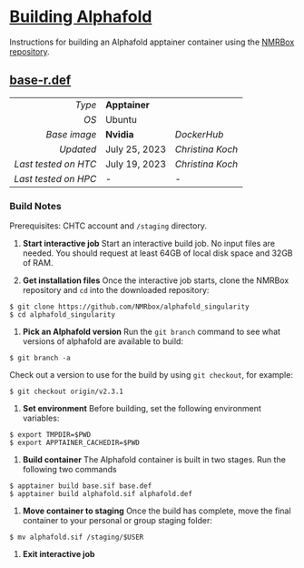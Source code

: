 # [Building Alphafold](/software/AlphaFold/build)

Instructions for building an Alphafold apptainer container 
using the [NMRBox 
repository](https://github.com/NMRbox/alphafold_singularity). 

## [base-r.def](base-R.def)

| | | |
| ---: | :--- | :--- |
| *Type* | **Apptainer** | |
| *OS* | Ubuntu | |
| *Base image* | **Nvidia** | *DockerHub* |
| *Updated* | July 25, 2023 | *Christina Koch* |
| *Last tested on HTC* | July 19, 2023 | *Christina Koch* |
| *Last tested on HPC* | - | - |

### Build Notes

Prerequisites: CHTC account and `/staging` directory. 

1. **Start interactive job** Start an interactive build job. No input 
files are needed. You should request at least 64GB of local disk space 
and 32GB of RAM. 

1. **Get installation files** Once the interactive job starts, clone
the NMRBox repository and `cd` into the downloaded repository: 
```
$ git clone https://github.com/NMRbox/alphafold_singularity
$ cd alphafold_singularity
```

1. **Pick an Alphafold version** Run the `git branch` command to see 
what versions of alphafold are available to build: 
```
$ git branch -a
```
Check out a version to use for the build by using `git checkout`, 
for example: 
```
$ git checkout origin/v2.3.1
```

1. **Set environment** Before building, set the following environment 
variables: 
```
$ export TMPDIR=$PWD
$ export APPTAINER_CACHEDIR=$PWD
```

1. **Build container** The Alphafold container is built in two stages. 
Run the following two commands
```
$ apptainer build base.sif base.def
$ apptainer build alphafold.sif alphafold.def
```

1. **Move container to staging** Once the build has complete, move the 
final container to your personal or group staging folder: 
```
$ mv alphafold.sif /staging/$USER
```

1. **Exit interactive job** 
